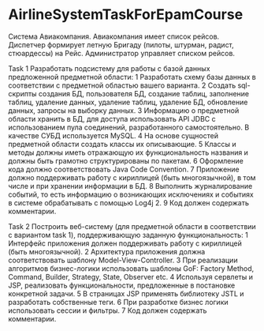 # AirlineSystemTaskForEpamCourse

Система Авиакомпания.
Авиакомпания имеет список рейсов. Диспетчер формирует летную Бригаду (пилоты, штурман, радист, стюардессы) на Рейс.
Администратор управляет списком рейсов.

Task 1
Разработать подсистему для работы с базой данных предложенной предметной области:
1 Разработать схему базы данных в соответствии с предметной областью вашего варианта. 
2 Создать sql-скрипты создания БД, пользователя БД, создание таблиц, заполнение таблиц, удаление данных, удаление таблиц, удаление БД, обновление данных, запросы на выборку данных.
3 Информацию о предметной области хранить в БД, для доступа использовать API JDBC с использованием пула соединений, разработанного самостоятельно. В качестве СУБД используется MySQL.
4 На основе сущностей предметной области создать классы их описывающие.
5 Классы и методы должны иметь отражающую их функциональность названия и должны быть грамотно структурированы по пакетам.
6 Оформление кода должно соответствовать Java Code Convention.
7 Приложение должно поддерживать работу с кириллицей (быть многоязычной), в том числе и при хранении информации в БД.
8 Выполнить журналирование событий, то есть информацию о возникающих исключениях и событиях в системе обрабатывать с помощью Log4j 2.
9 Код должен содержать комментарии.

Task 2
Построить веб-систему (для предметной области в соответствии с вариантом task 1), поддерживающую заданную функциональность:
1 Интерфейс приложения должен поддерживать работу с кириллицей (быть многоязычной).
2 Архитектура приложения должна соответствовать шаблону Model-View-Controller.
3 При реализации алгоритмов бизнес-логики использовать шаблоны GoF: Factory Method, Command, Builder, Strategy, State, Observer etc.
4 Используя сервлеты и JSP, реализовать функциональности, предложенные в постановке конкретной задачи.
5 В страницах JSP применять библиотеку JSTL и разработать собственные теги.
6 При разработке бизнес логики использовать сессии и фильтры.
7 Код должен содержать комментарии.

